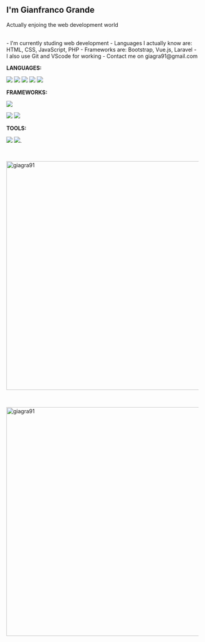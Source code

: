 <h2> I'm Gianfranco Grande </h2>
<p> Actually enjoing the web development world</p>
</br>
- I'm currently studing web development
- Languages I actually know are: HTML, CSS, JavaScript, PHP
- Frameworks are: Bootstrap, Vue.js, Laravel
- I also use Git and VScode for working
- Contact me on giagra91@gmail.com

**LANGUAGES:** 

![](https://img.shields.io/badge/HTML5-E34F262?style=for-the-badge&logo=Html5&logoColor=white)
![](https://img.shields.io/badge/CSS3-1572B6?style=for-the-badge&logo=css3&logoColor=white)
![](https://img.shields.io/badge/Javascript-F7DF1E?style=for-the-badge&logo=javascript&logoColor=white)
![](https://img.shields.io/badge/PHP-777BB4?style=for-the-badge&logo=PHP&logoColor=white)
![](https://img.shields.io/badge/MySQL-4479A1?style=for-the-badge&logo=MySQL&logoColor=white)

**FRAMEWORKS:** 

![](https://img.shields.io/badge/Bootstrap-7952B3?style=for-the-badge&logo=bootstrap&logoColor=white)

![](https://img.shields.io/badge/Vue.js-4FC08D?style=for-the-badge&logo=vue.js&logoColor=white)
![](https://img.shields.io/badge/Laravel-FF2D20?style=for-the-badge&logo=Laravel&logoColor=white)

**TOOLS:** 

![](https://img.shields.io/badge/Git-F05032?style=for-the-badge&logo=git&logoColor=white)
![](https://img.shields.io/badge/Visualstudiocode-007ACC?style=for-the-badge&logo=visualstudiocode&logoColor=white).

</br>

<p><img width='600' src="https://github-readme-stats.vercel.app/api/top-langs?username=giagra91&show_icons=true&locale=en&layout=compact" alt="giagra91" /></p>
<br />
<p><img width='600' src="https://github-readme-stats.vercel.app/api?username=giagra91&show_icons=true&theme=gotham" alt="giagra91" /></p>


<!-- 
 
![](https://img.shields.io/badge/c-A8B9CC?style=for-the-badge&logo=c&logoColor=white)
![](https://img.shields.io/badge/Dart-0175C2?style=for-the-badge&logo=dart&logoColor=white)
![](https://img.shields.io/badge/Java-007396?style=for-the-badge&logo=java&logoColor=white)
![](https://img.shields.io/badge/.NET-512BD4?style=for-the-badge&logo=.NET&logoColor=white)

![](https://img.shields.io/badge/jQuery-0769AD?style=for-the-badge&logo=jquery&logoColor=white)
![](https://img.shields.io/badge/Codeigniter-EF4223?style=for-the-badge&logo=codeigniter&logoColor=white)
![](https://img.shields.io/badge/Flutter-02569B?style=for-the-badge&logo=flutter&logoColor=white)
![](https://img.shields.io/badge/Xamarin-3498DB?style=for-the-badge&logo=xamarin&logoColor=white)

![](https://img.shields.io/badge/Visualstudio-5C2D91?style=for-the-badge&logo=visualstudio&logoColor=white)
![](https://img.shields.io/badge/Androidstudio-3DDC84?style=for-the-badge&logo=androidstudio&logoColor=white)
![](https://img.shields.io/badge/Slack-4A154B?style=for-the-badge&logo=slack&logoColor=white)
![](https://img.shields.io/badge/Zoom-2D8CFF?style=for-the-badge&logo=zoom&logoColor=white)
![](https://img.shields.io/badge/Postman-FF6C37?style=for-the-badge&logo=postman&logoColor=white)

-->
